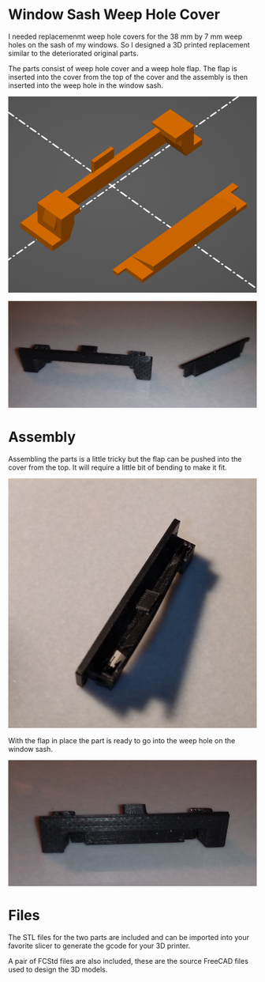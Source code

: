 # Window Sash Weep Hole Cover

I needed replacemenmt weep hole covers for the 38 mm by 7 mm weep holes on the 
sash of my windows. So I designed a 3D printed replacement similar to the 
deteriorated original parts.

The parts consist of weep hole cover and a weep hole flap. The flap is
inserted into the cover from the top of the cover and the assembly is then 
inserted into the weep hole in the window sash.

![Slicing 3D Model](./slicing.png)

![Printed Parts](./printed_parts.png)


# Assembly

Assembling the parts is a little tricky but the flap can be pushed into the 
cover from the top. It will require a little bit of bending to make it fit.

![Force Flap Into Cover](./force_flap.png)

With the flap in place the part is ready to go into the weep hole on the 
window sash.

![Assembled Parts](./assembled_parts.png)


# Files

The STL files for the two parts are included and can be imported into your 
favorite slicer to generate the gcode for your 3D printer.

A pair of FCStd files are also included, these are the source FreeCAD files 
used to design the 3D models.
